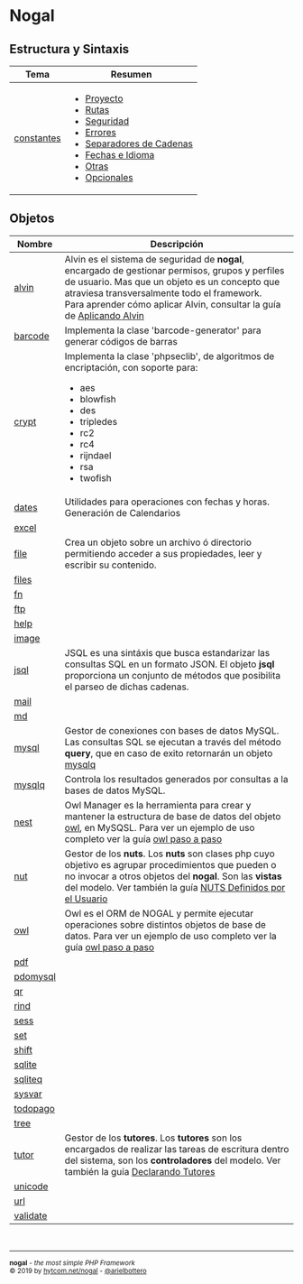 # Nogal

## Estructura y Sintaxis
|Tema|Resumen|
|---|---|
|[constantes](docs/constants.md)|<ul><li>[Proyecto](docs/constants.md#proyecto)</li><li>[Rutas](docs/constants.md#rutas)</li><li>[Seguridad](docs/constants.md#seguridad)</li><li>[Errores](docs/constants.md#errores)</li><li>[Separadores de Cadenas](docs/constants.md#separadores-de-cadenas)</li><li>[Fechas e Idioma](docs/constants.md#fechas-e-idioma)</li><li>[Otras](docs/constants.md#otras)</li><li>[Opcionales](docs/constants.md#opcionales)</li></ul>|

## **Objetos**
|Nombre|Descripción|
|---|---|
|[alvin](docs/alvin.md)|Alvin es el sistema de seguridad de **nogal**, encargado de gestionar permisos, grupos y perfiles de usuario. Mas que un objeto es un concepto que atraviesa transversalmente todo el framework.<br />Para aprender cómo aplicar Alvin, consultar la guía de [Aplicando Alvin](docs/alvinuso.md)|
|[barcode](docs/barcode.md)|Implementa la clase 'barcode-generator' para generar códigos de barras|
|[crypt](docs/crypt.md)|Implementa la clase 'phpseclib', de algoritmos de encriptación, con soporte para:<br /><ul><li>aes</li><li>blowfish</li><li>des</li><li>tripledes</li><li>rc2</li><li>rc4</li><li>rijndael</li><li>rsa</li><li>twofish</li></ul>|
|[dates](docs/dates.md)|Utilidades para operaciones con fechas y horas. Generación de Calendarios|
|[excel](docs/excel.md)||
|[file](docs/file.md)|Crea un objeto sobre un archivo ó directorio permitiendo acceder a sus propiedades, leer y escribir su contenido.|
|[files](docs/files.md)||
|[fn](docs/fn.md)||
|[ftp](docs/ftp.md)||
|[help](docs/help.md)||
|[image](docs/image.md)||
|[jsql](docs/jsql.md)|JSQL es una sintáxis que busca estandarizar las consultas SQL en un formato JSON. El objeto **jsql** proporciona un conjunto de métodos que posibilita el parseo de dichas cadenas.|
|[mail](docs/mail.md)||
|[md](docs/md.md)||
|[mysql](docs/mysql.md)|Gestor de conexiones con bases de datos MySQL. Las consultas SQL se ejecutan a través del método **query**, que en caso de exito retornarán un objeto [mysqlq](docs/mysqlq.md)|
|[mysqlq](docs/mysqlq.md)|Controla los resultados generados por consultas a la bases de datos MySQL.|
|[nest](docs/nest.md)|Owl Manager es la herramienta para crear y mantener la estructura de base de datos del objeto [owl](docs/owl.md), en MySQSL. Para ver un ejemplo de uso completo ver la guía [owl paso a paso](docs/owluso.md)|
|[nut](docs/nut.md)|Gestor de los **nuts**. Los **nuts** son clases php cuyo objetivo es agrupar procedimientos que pueden o no invocar a otros objetos del **nogal**. Son las **vistas** del modelo. Ver también la guía [NUTS Definidos por el Usuario](docs/nuts.md)|
|[owl](docs/owl.md)|Owl es el ORM de NOGAL y permite ejecutar operaciones sobre distintos objetos de base de datos. Para ver un ejemplo de uso completo ver la guía [owl paso a paso](docs/owluso.md)|
|[pdf](docs/pdf.md)||
|[pdomysql](docs/pdomysql.md)||
|[qr](docs/qr.md)||
|[rind](docs/rind.md)||
|[sess](docs/sess.md)||
|[set](docs/set.md)||
|[shift](docs/shift.md)||
|[sqlite](docs/sqlite.md)||
|[sqliteq](docs/sqliteq.md)||
|[sysvar](docs/sysvar.md)||
|[todopago](docs/todopago.md)||
|[tree](docs/tree.md)||
|[tutor](docs/tutor.md)|Gestor de los **tutores**. Los **tutores** son los encargados de realizar las tareas de escritura dentro del sistema, son los **controladores** del modelo. Ver también la guía [Declarando Tutores](docs/tutors.md)|
|[unicode](docs/unicode.md)||
|[url](docs/url.md)||
|[validate](docs/validate.md)||

&nbsp;
___
<sub><b>nogal</b> - <em>the most simple PHP Framework</em></sub><br />
<sup>&copy; 2019 by <a href="http://hytcom.net/nogal">hytcom.net/nogal</a> - <a href="https://github.com/arielbottero">@arielbottero</a></sup><br />